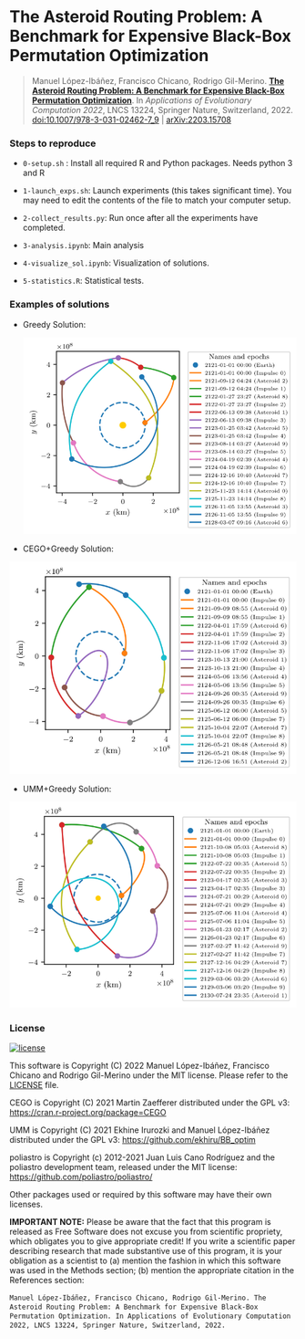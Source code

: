 The Asteroid Routing Problem: A Benchmark for Expensive Black-Box Permutation Optimization
============================

> Manuel López-Ibáñez, Francisco Chicano, Rodrigo Gil-Merino. **[The Asteroid Routing Problem: A Benchmark for Expensive Black-Box Permutation Optimization](https://arxiv.org/abs/2203.15708)**. In _Applications of Evolutionary Computation 2022_, LNCS 13224, Springer Nature, Switzerland, 2022. [doi:10.1007/978-3-031-02462-7_9](https://doi.org/10.1007/978-3-031-02462-7_9)  | [arXiv:2203.15708](https://arxiv.org/abs/2203.15708)

### Steps to reproduce ###

 * `0-setup.sh` : Install all required R and Python packages. Needs python 3 and R

 * `1-launch_exps.sh`: Launch experiments (this takes significant time). You may need to edit the contents of the file to match your computer setup.

 * `2-collect_results.py`: Run once after all the experiments have completed.

 * `3-analysis.ipynb`: Main analysis

 * `4-visualize_sol.ipynb`: Visualization of solutions.

 * `5-statistics.R`: Statistical tests.

### Examples of solutions ###

* Greedy Solution:
  
  ![Greedy Solution](/img/sol_greedy_10_73.svg)

 * CEGO+Greedy Solution:
 
  ![CEGO+Greedy Solution](/img/sol_cego-greedy-er1_10_73.svg)

 * UMM+Greedy Solution:

  ![UMM+Greedy Solution](/img/sol_umm-greedy-er0_10_73.svg)

### License ###


[![license](https://img.shields.io/badge/license-MIT-blue.svg?style=flat-square)](./LICENSE)

This software is Copyright (C) 2022 Manuel López-Ibáñez, Francisco Chicano and Rodrigo Gil-Merino under the MIT license. Please refer to the [LICENSE](./LICENSE) file.

CEGO is Copyright (C) 2021 Martin Zaefferer distributed under the GPL v3:
https://cran.r-project.org/package=CEGO

UMM is Copyright (C) 2021 Ekhine Irurozki and Manuel López-Ibáñez distributed
under the GPL v3: https://github.com/ekhiru/BB_optim

poliastro is Copyright (c) 2012-2021 Juan Luis Cano Rodríguez and the poliastro development team, released under the MIT license: https://github.com/poliastro/poliastro/

Other packages used or required by this software may have their own licenses.

**IMPORTANT NOTE:** Please be aware that the fact that this program is released as
Free Software does not excuse you from scientific propriety, which obligates
you to give appropriate credit! If you write a scientific paper describing
research that made substantive use of this program, it is your obligation as a
scientist to (a) mention the fashion in which this software was used in the
Methods section; (b) mention the appropriate citation in the References section:

    Manuel López-Ibáñez, Francisco Chicano, Rodrigo Gil-Merino. The Asteroid Routing Problem: A Benchmark for Expensive Black-Box Permutation Optimization. In Applications of Evolutionary Computation 2022, LNCS 13224, Springer Nature, Switzerland, 2022.

